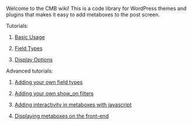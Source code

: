 Welcome to the CMB wiki! This is a code library for WordPress themes and plugins that makes it easy to add metaboxes to the post screen.

Tutorials:

1. [Basic Usage](https://github.com/jaredatch/Custom-Metaboxes-and-Fields-for-WordPress/wiki/Basic-Usage)

1. [Field Types](https://github.com/jaredatch/Custom-Metaboxes-and-Fields-for-WordPress/wiki/Field-Types)

1. [Display Options](https://github.com/jaredatch/Custom-Metaboxes-and-Fields-for-WordPress/wiki/Display-Options)

Advanced tutorials:

1. [Adding your own field types](https://github.com/jaredatch/Custom-Metaboxes-and-Fields-for-WordPress/wiki/Adding-your-own-field-types)

1. [Adding your own show_on filters](https://github.com/jaredatch/Custom-Metaboxes-and-Fields-for-WordPress/wiki/Adding-your-own-show_on-filters)

2. [Adding interactivity in metaboxes with javascript](http://hasin.me/2013/10/26/improving-ux-in-the-wordpress-admin-panel-with-interactive-meta-boxes/) 

3. [Displaying metaboxes on the front-end](https://github.com/jaredatch/Custom-Metaboxes-and-Fields-for-WordPress/wiki/Bringing-Metaboxes-to-the-Front-end) 